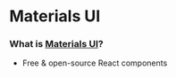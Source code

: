 # Materials UI

### What is [Materials UI](https://material-ui.com/)?
- Free & open-source React components
